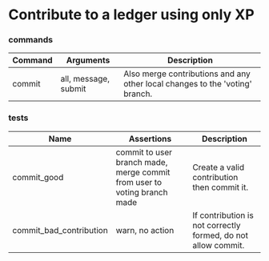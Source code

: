 # Contribute to a ledger using only XP

### commands

| Command | Arguments | Description |
|---------|-----------|-------------|
| commit | all, message, submit | Also merge contributions and any other local changes to the 'voting' branch. |

### tests

| Name | Assertions | Description |
|------|------------|-------------|
| commit_good | commit to user branch made, merge commit from user to voting branch made | Create a valid contribution then commit it. |
| commit_bad_contribution | warn, no action | If contribution is not correctly formed, do not allow commit. |
